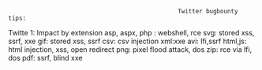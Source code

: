                                                     Twitter bugbounty tips:
 
 Twitte 1:
  Impact by extension
      asp, aspx, php : webshell, rce
      svg: stored xss, ssrf, xxe
      gif: stored xss, ssrf
      csv: csv injection
      xml:xxe
      avi: lfi,ssrf
      html,js: html injection, xss, open redirect
      png: pixel flood attack, dos
      zip: rce via lfi, dos
      pdf: ssrf, blind xxe
